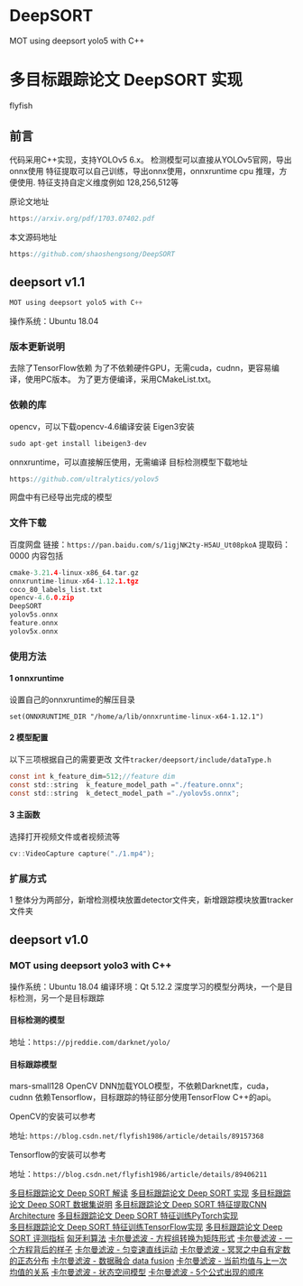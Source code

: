 # DeepSORT

MOT using deepsort yolo5 with C++

# 多目标跟踪论文 DeepSORT 实现

flyfish

## 前言
代码采用C++实现，支持YOLOv5 6.x。
检测模型可以直接从YOLOv5官网，导出onnx使用
特征提取可以自己训练，导出onnx使用，onnxruntime cpu 推理，方便使用.
特征支持自定义维度例如 128,256,512等

原论文地址 

```c
https://arxiv.org/pdf/1703.07402.pdf
```

本文源码地址

```c
https://github.com/shaoshengsong/DeepSORT
```

## deepsort v1.1

```c
MOT using deepsort yolo5 with C++
```

操作系统：Ubuntu 18.04
### 版本更新说明

去除了TensorFlow依赖
为了不依赖硬件GPU，无需cuda，cudnn，更容易编译，使用PC版本。
为了更方便编译，采用CMakeList.txt。


### 依赖的库
opencv，可以下载opencv-4.6编译安装
Eigen3安装

```c
sudo apt-get install libeigen3-dev
```

onnxruntime，可以直接解压使用，无需编译
目标检测模型下载地址

```c
https://github.com/ultralytics/yolov5
```

网盘中有已经导出完成的模型

### 文件下载
百度网盘 
链接：`https://pan.baidu.com/s/1igjNK2ty-H5AU_Ut08pkoA` 
提取码：0000
内容包括

```c
cmake-3.21.4-linux-x86_64.tar.gz  
onnxruntime-linux-x64-1.12.1.tgz
coco_80_labels_list.txt           
opencv-4.6.0.zip
DeepSORT                          
yolov5s.onnx
feature.onnx                      
yolov5x.onnx
```


### 使用方法
#### 1 onnxruntime
设置自己的onnxruntime的解压目录

```
set(ONNXRUNTIME_DIR "/home/a/lib/onnxruntime-linux-x64-1.12.1")
```


#### 2 模型配置
以下三项根据自己的需要更改
文件`tracker/deepsort/include/dataType.h`
```c
const int k_feature_dim=512;//feature dim
const std::string  k_feature_model_path ="./feature.onnx";
const std::string  k_detect_model_path ="./yolov5s.onnx";
```

#### 3 主函数
选择打开视频文件或者视频流等

```c
cv::VideoCapture capture("./1.mp4");
```

### 扩展方式
1 整体分为两部分，新增检测模块放置detector文件夹，新增跟踪模块放置tracker文件夹

## deepsort v1.0
### MOT using deepsort yolo3 with C++
操作系统：Ubuntu 18.04
编译环境：Qt 5.12.2
深度学习的模型分两块，一个是目标检测，另一个是目标跟踪
#### 目标检测的模型
地址：`https://pjreddie.com/darknet/yolo/`


#### 目标跟踪模型
mars-small128 
OpenCV DNN加载YOLO模型，不依赖Darknet库，cuda，cudnn
依赖Tensorflow，目标跟踪的特征部分使用TensorFlow C++的api。

OpenCV的安装可以参考


地址:  `https://blog.csdn.net/flyfish1986/article/details/89157368`


Tensorflow的安装可以参考

地址：`https://blog.csdn.net/flyfish1986/article/details/89406211`




[多目标跟踪论文 Deep SORT 解读](https://flyfish.blog.csdn.net/article/details/89852370)
[多目标跟踪论文 Deep SORT 实现](https://flyfish.blog.csdn.net/article/details/90034289)
[多目标跟踪论文 Deep SORT 数据集说明](https://flyfish.blog.csdn.net/article/details/90070639)
[多目标跟踪论文 Deep SORT 特征提取CNN Architecture](https://flyfish.blog.csdn.net/article/details/90642532)
[多目标跟踪论文 Deep SORT 特征训练PyTorch实现](https://flyfish.blog.csdn.net/article/details/90702620)             
[多目标跟踪论文 Deep SORT 特征训练TensorFlow实现](https://flyfish.blog.csdn.net/article/details/90379444)
[多目标跟踪论文 Deep SORT 评测指标](https://flyfish.blog.csdn.net/article/details/90200171)
[匈牙利算法](https://flyfish.blog.csdn.net/article/details/104298521)
[卡尔曼滤波 - 方程组转换为矩阵形式](https://flyfish.blog.csdn.net/article/details/118635703)
[卡尔曼滤波 - 一个方程背后的样子](https://flyfish.blog.csdn.net/article/details/118636055)
[卡尔曼滤波 - 匀变速直线运动](https://flyfish.blog.csdn.net/article/details/118613382)
[卡尔曼滤波 - 冥冥之中自有定数的正态分布](https://flyfish.blog.csdn.net/article/details/116067569)
[卡尔曼滤波 - 数据融合 data fusion](https://flyfish.blog.csdn.net/article/details/118613307)
[卡尔曼滤波 - 当前均值与上一次均值的关系](https://flyfish.blog.csdn.net/article/details/117931292)
[卡尔曼滤波 - 状态空间模型](https://flyfish.blog.csdn.net/article/details/118636364)
[卡尔曼滤波 - 5个公式出现的顺序](https://flyfish.blog.csdn.net/article/details/118709808)


